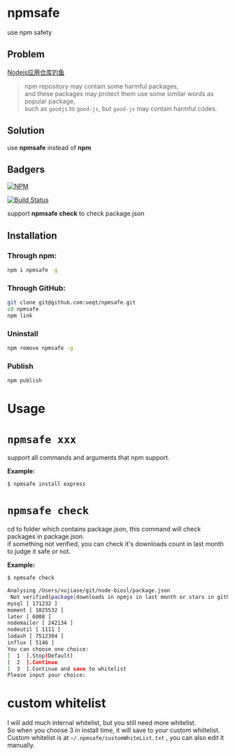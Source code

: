 # npmsafe
use npm safety

## Problem

[Nodejs应用仓库钓鱼](http://www.cnblogs.com/index-html/p/npm_package_phishing.html)

>npm repository may contain some harmful packages,  
>and these packages may protect them use some similar words as popular package,  
>such as `goodjs` to `good-js`, but `good-js` may contain harmful codes. 

## Solution

use **npmsafe** instead of **npm**

## Badgers
[![NPM](https://nodei.co/npm/npmsafe.png?downloads=true&stars=true)](https://nodei.co/npm/npmsafe/)

[![Build Status](https://api.travis-ci.org/ueqt/npmsafe.png)](http://travis-ci.org/ueqt/npmsafe)

support **npmsafe check** to check package.json

## Installation

### Through npm:
```bash
npm i npmsafe -g
```

### Through GitHub:
```bash
git clone git@github.com:ueqt/npmsafe.git
cd npmsafe
npm link
```

### Uninstall
```bash
npm remove npmsafe -g
```

### Publish
```bash
npm publish
```

# Usage

# `npmsafe xxx`
support all commands and arguments that npm support.

**Example:**

```bash
$ npmsafe install express
```

# `npmsafe check`
cd to folder which contains package.json, this command will check packages in package.json.  
if something not verified, you can check it's downloads count in last month to judge it safe or not.

**Example:**

```bash
$ npmsafe check

Analysing /Users/xujiase/git/node-biosl/package.json
 Not verified(package[downloads in npmjs in last month or stars in github(todo)]): 7
mysql [ 171232 ]
moment [ 1025532 ]
later [ 6008 ]
nodemailer [ 242134 ]
nodeutil [ 1111 ]
lodash [ 7512304 ]
influx [ 5146 ]
You can choose one choice:
[  1  ].Stop(Default)
[  2  ].Continue
[  3  ].Continue and save to whitelist
Please input your choice:
```

# custom whitelist
I will add much internal whitelist, but you still need more whitelist.  
So when you choose 3 in install time, it will save to your custom whiltelist.  
Custom whitelist is at `~/.npmsafe/customWhiteList.txt`  , you can also edit it manually.

